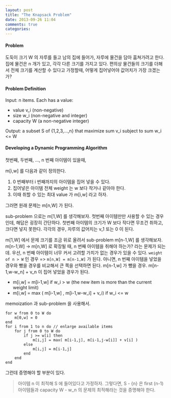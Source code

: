 ```yaml
---
layout: post
title: "The Knapsack Problem"
date: 2013-09-26 11:04
comments: true
categories: 
---
```


#### Problem 

도둑이 크기 W 의 자루를 들고 남의 집에 들어가, 자루에 물건을 담아 훔쳐가려고 한다.
집에 물건은 n 개가 있고, 각각 다른 크기를 가지고 있다. 편의상 물건들의 크기를 더해서
전체 크기를 계산할 수 있다고 가정할때, 어떻게 집어넣어야 값어치가 가장 크겠는가?

#### Problem Definition

Input: n items. Each has a value:

- value v_i (non-negative)
- size w_i (non-negative and integer)
- capacity W (a non-negative integer)

Output: a subset S of {1,2,3,...,n} that maximize sum v_i subject to sum w_i <= W

#### Developing a Dynamic Programming Algorithm

첫번째, 두번째, ..., n 번째 아이템이 있을때, 

m[i,w] 를 다음과 같이 정의한다.

1. 0 번째부터 i 번째까지의 아이템을 집어 넣을 수 있다.
2. 집어넣은 아이템 전체 weight 는 w 보다 작거나 같아야 한다.
3. 이때 취할 수 있는 최대 value 가 m[i,w] 라고 하자.

그러면 원래 문제는 m[n,W] 가 된다.

sub-problem 으로는 m[1,W] 를 생각해보자. 첫번째 아이템만만 사용할 수 있는 경우인데,
해답은 굉장히 간단하다. 첫번째 아이템의 크기가 W 보다 작다면 무조건 취하고, 크다면 넣지 못한다.
각각의 경우, 자루의 값어치는 v_1 또는 0 이 된다.

m[1,W] 에서 문제 크기를 조금 위로 올려서 sub-problem m[n-1,W] 를 생각해보자.
m[n-1,W] -> m[n,W] 로 확장될 때, n 번째 아이템을 취해야 하는가? 라는 문제가 되는데.
우선, n 번째 아이템이 너무 커서 고려할 가치가 없는 경우가 있을 수 있다.
`weight of n > W` 인 경우 => `m[n,W] = m[n-1,W]` 가 된다.
아니면, n 번째 아이템을 넣었을 경우와 뺐을 경우를 비교해서 큰 쪽을 선택하면 된다.
m[n-1,w] 가 뺐을 경우. m[n-1,w-w_n] + v_n 이 집어 넣었을 경우가 된다.

* m[i,w] = m[i-1,w] if w_i > w (the new item is more than the current weight limit)
* m[i,w] = max ( m[i-1,w] , m[i-1,w-w_i] + v_i) if w_i <= w

memoization 과 sub-problem 을 사용해서.

    for w from 0 to W do
        m[0,w] = 0
    end
    for i from 1 to n do // enlarge available items
        for j from 0 to W do
            if j >= w[i] then
                m[i,j] = max( m[i-1,j], m[i-1,j-w[i]] + v[i] )
            else
                m[i,j] = m[i-1,j]
            end
        end
    end

그런데 증명해야 할 부분이 있다.

> 아이템 n 이 최적해 S 에 들어있다고 가정하자. 그렇다면, S - {n} 은
> first (n-1) 아이템들과 capacity W - w_n 의 문제의 최적해라는 것을 증명해야 한다.
